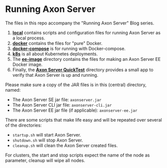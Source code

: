 # Running Axon Server

The files in this repo accompany the "Running Axon Server" Blog series.

1. [**local**](./local) contains scripts and configuration files for running Axon Server as a local process.
1. [**docker**](./docker) contains the files for "pure" Docker.
1. [**docker-compose**](./docker-compose) is for running with Docker-compose.
1. [**k8s**](./k8s) is all about Kubernetes deployments.
1. The [**ee-image**](./ee-image) directory contains the files for making an Axon Server EE Docker image.
1. Finally, the [**Axon Server QuickTest**](./axonserver-quicktest) directory provides a small app to verify that Axon Server is up and running.

Please make sure a copy of the JAR files is in this (central) directory, named:

* The Axon Server SE jar file: `axonserver.jar`
* The Axon Server CLI jar file: `axonserver-cli.jar`
* The Axon Server EE jar file (if applicable): `axonserver-ee.jar`

There are some scripts that make life easy and will be repeated over several of the directories:
* `startup.sh` will start Axon Server.
* `shutdown.sh` will stop Axon Server.
* `cleanup.sh` will clean the Axon Server created files.

For clusters, the start and stop scripts expect the name of the node as parameter, cleanup will wipe all nodes.
